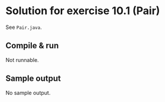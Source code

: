 Solution for exercise 10.1 (Pair)
=========================================

See `Pair.java`.

Compile & run
-------------

Not runnable.

Sample output
-------------

No sample output.
